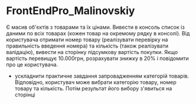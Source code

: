 # FrontEndPro_Malinovskiy

Є масив об'єктів з товарами та їх цінами. Вивести в консоль список із даними по всіх товарах (кожен товар на окремому рядку в консолі). Від користувача отримати номер товару (реалізувати перевірку на правильність введення номера) та кількість (також реалізувати валідацію), вивести на сторінку підсумкову вартість покупки. Якщо вартість перевищує 10.000грн, розрахувати знижку в 20% і повідомити про це користувача.

- ускладнити практичне завдання запровадженням категорій товарів. Відповідно, користувач може вибрати категорію товару, номер товару та кількість. Потім результат його вибору з'явиться на сторінці
